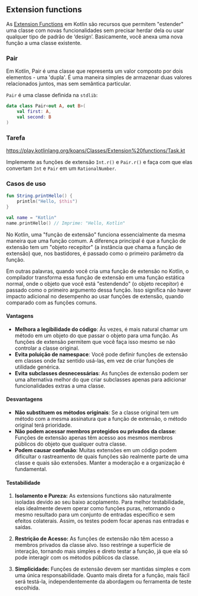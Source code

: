 ## Extension functions

As [Extension Functions](https://kotlinlang.org/docs/extensions.html#extension-functions) em Kotlin são recursos que permitem "estender" uma
classe com novas funcionalidades sem precisar herdar dela ou usar qualquer tipo de padrão de ‘design’. Basicamente, você anexa uma nova
função
a uma classe existente.

### Pair

Em Kotlin, Pair é uma classe que representa um valor composto por dois elementos - uma 'dupla'. É uma maneira simples de armazenar duas
valores relacionados juntos, mas sem semântica particular.

`Pair` é uma classe definida na `stdlib`:

```kotlin
data class Pair<out A, out B>(
    val first: A,
    val second: B
)
```

### Tarefa

https://play.kotlinlang.org/koans/Classes/Extension%20functions/Task.kt

Implemente as funções de extensão `Int.r()` e `Pair.r()` e faça com que elas convertam `Int` e `Pair` em um `RationalNumber`.

### Casos de uso

```kotlin
fun String.printHello() {
    println("Hello, $this")
}

val name = "Kotlin"
name.printHello() // Imprime: "Hello, Kotlin"
```

No Kotlin, uma "função de extensão" funciona essencialmente da mesma maneira que uma função comum. A diferença principal é que a função de
extensão tem um "objeto recepitor" (a instância que chama a função de extensão) que, nos bastidores, é passado como o primeiro parâmetro da
função.

Em outras palavras, quando você cria uma função de extensão no Kotlin, o compilador transforma essa função de extensão em uma função
estática normal, onde o objeto que você está "estendendo" (o objeto recepitor) é passado como o primeiro argumento dessa função. Isso
significa não haver impacto adicional no desempenho ao usar funções de extensão, quando comparado com as funções comuns.

#### Vantagens

- **Melhora a legibilidade do código**: Às vezes, é mais natural chamar um método em um objeto do que passar o objeto para uma função. As
  funções de extensão permitem que você faça isso mesmo se não controlar a classe original.
- **Evita poluição de namespace**: Você pode definir funções de extensão em classes onde faz sentido usá-las, em vez de criar funções de
  utilidade genérica.
- **Evita subclasses desnecessárias**: As funções de extensão podem ser uma alternativa melhor do que criar subclasses apenas para adicionar
  funcionalidades extras a uma classe.

#### Desvantagens

- **Não substituem os métodos originais**: Se a classe original tem um método com a mesma assinatura que a função de extensão, o método
  original terá prioridade.
- **Não podem acessar membros protegidos ou privados da classe**: Funções de extensão apenas têm acesso aos mesmos membros públicos do
  objeto que qualquer outra classe.
- **Podem causar confusão**: Muitas extensões em um código podem dificultar o rastreamento de quais funções são realmente parte de uma
  classe e quais são extensões. Manter a moderação e a organização é fundamental.

#### Testabilidade
1. **Isolamento e Pureza:**
As extensions functions são naturalmente isoladas devido ao seu baixo acoplamento. Para melhor testabilidade, elas idealmente devem operar como funções puras, retornando o mesmo resultado para um conjunto de entradas específico e sem efeitos colaterais. Assim, os testes podem focar apenas nas entradas e saídas.

2. **Restrição de Acesso:**
As funções de extensão não têm acesso a membros privados da classe alvo. Isso restringe a superfície de interação, tornando mais simples e direto testar a função, já que ela só pode interagir com os métodos públicos da classe.

3. **Simplicidade:**
Funções de extensão devem ser mantidas simples e com uma única responsabilidade. Quanto mais direta for a função, mais fácil será testá-la, independentemente da abordagem ou ferramenta de teste escolhida.






